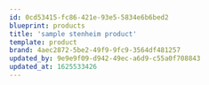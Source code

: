 ```yaml
---
id: 0cd53415-fc86-421e-93e5-5834e6b6bed2
blueprint: products
title: 'sample stenheim product'
template: product
brand: 4aec2872-5be2-49f9-9fc9-3564df481257
updated_by: 9e9e9f09-d942-49ec-a6d9-c55a0f708843
updated_at: 1625533426
---
```


